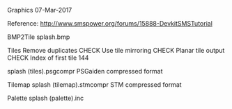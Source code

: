 Graphics
07-Mar-2017

Reference:
http://www.smspower.org/forums/15888-DevkitSMSTutorial

BMP2Tile
splash.bmp

Tiles
Remove duplicates	CHECK
Use tile mirroring	CHECK
Planar tile output	CHECK
Index of first tile	144

splash (tiles).psgcompr
PSGaiden compressed format


Tilemap
splash (tilemap).stmcompr
STM compressed format


Palette
splash (palette).inc